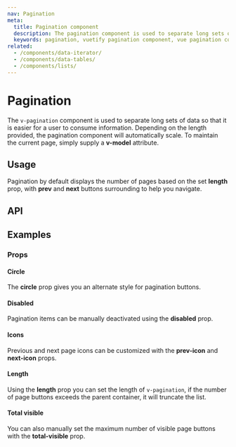 ```yaml
---
nav: Pagination
meta:
  title: Pagination component
  description: The pagination component is used to separate long sets of data so that it is easier for a user to consume information.
  keywords: pagination, vuetify pagination component, vue pagination component
related:
  - /components/data-iterator/
  - /components/data-tables/
  - /components/lists/
---
```


# Pagination

The `v-pagination` component is used to separate long sets of data so that it is easier for a user to consume information. Depending on the length provided, the pagination component will automatically scale. To maintain the current page, simply supply a **v-model** attribute.

<entry-ad />

## Usage

Pagination by default displays the number of pages based on the set **length** prop, with **prev** and **next** buttons surrounding to help you navigate.

<example file="v-pagination/usage" />

## API

<api-inline />

## Examples

### Props

#### Circle

The **circle** prop gives you an alternate style for pagination buttons.

<example file="v-pagination/prop-circle" />

#### Disabled

Pagination items can be manually deactivated using the **disabled** prop.

<example file="v-pagination/prop-disabled" />

#### Icons

Previous and next page icons can be customized with the **prev-icon** and **next-icon** props.

<example file="v-pagination/prop-icons" />

#### Length

Using the **length** prop you can set the length of `v-pagination`, if the number of page buttons exceeds the parent container, it will truncate the list.

<example file="v-pagination/prop-length" />

#### Total visible

You can also manually set the maximum number of visible page buttons with the **total-visible** prop.

<example file="v-pagination/prop-total-visible" />

<backmatter />
